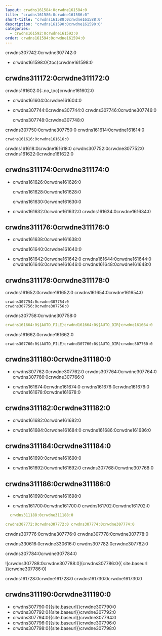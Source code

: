 ```yaml
---
layout: crwdns161584:0crwdne161584:0
title: "crwdns161586:0crwdne161586:0"
short-title: "crwdns161588:0crwdne161588:0"
description: "crwdns161590:0crwdne161590:0"
categories:
  - crwdns161592:0crwdne161592:0
order: crwdns161594:0crwdne161594:0
---
```


crwdns307742:0crwdne307742:0

- crwdns161598:0{:toc}crwdne161598:0

## crwdns311172:0crwdne311172:0

crwdns161602:0{:.no_toc}crwdne161602:0

- crwdns161604:0crwdne161604:0

- crwdns307744:0crwdne307744:0 crwdns307746:0crwdne307746:0

    crwdns307748:0crwdne307748:0
    

crwdns307750:0crwdne307750:0 crwdns161614:0crwdne161614:0

    crwdns161616:0crwdne161616:0
    

crwdns161618:0crwdne161618:0 crwdns307752:0crwdne307752:0 crwdns161622:0crwdne161622:0

## crwdns311174:0crwdne311174:0

- crwdns161626:0crwdne161626:0

    crwdns161628:0crwdne161628:0
    

    crwdns161630:0crwdne161630:0
    

- crwdns161632:0crwdne161632:0 crwdns161634:0crwdne161634:0

## crwdns311176:0crwdne311176:0

- crwdns161638:0crwdne161638:0

    crwdns161640:0crwdne161640:0
    

- crwdns161642:0crwdne161642:0 crwdns161644:0crwdne161644:0 crwdns161646:0crwdne161646:0 crwdns161648:0crwdne161648:0

## crwdns311178:0crwdne311178:0

crwdns161652:0crwdne161652:0 crwdns161654:0crwdne161654:0

    crwdns307754:0crwdne307754:0
    crwdns307756:0crwdne307756:0
    

crwdns307758:0crwdne307758:0

```yaml
crwdns161664:0${AUTO_FILE}crwdnd161664:0${AUTO_DIR}crwdne161664:0
```

crwdns161662:0crwdne161662:0

    crwdns307760:0$(AUTO_FILE)crwdnd307760:0$(AUTO_DIR)crwdne307760:0
    

## crwdns311180:0crwdne311180:0

- crwdns307762:0crwdne307762:0 crwdns307764:0crwdne307764:0 crwdns307766:0crwdne307766:0

- crwdns161674:0crwdne161674:0 crwdns161676:0crwdne161676:0 crwdns161678:0crwdne161678:0

## crwdns311182:0crwdne311182:0

- crwdns161682:0crwdne161682:0

- crwdns161684:0crwdne161684:0 crwdns161686:0crwdne161686:0

## crwdns311184:0crwdne311184:0

- crwdns161690:0crwdne161690:0

- crwdns161692:0crwdne161692:0 crwdns307768:0crwdne307768:0

## crwdns311186:0crwdne311186:0

- crwdns161698:0crwdne161698:0

- crwdns161700:0crwdne161700:0 crwdns161702:0crwdne161702:0

```yaml
  crwdns311188:0crwdne311188:0

crwdns307772:0crwdne307772:0 crwdns307774:0crwdne307774:0

```

crwdns307776:0crwdne307776:0 crwdns307778:0crwdne307778:0

crwdns330616:0crwdne330616:0 crwdns307782:0crwdne307782:0

crwdns307784:0crwdne307784:0

![crwdns307788:0crwdne307788:0](crwdns307786:0{{ site.baseurl }}crwdne307786:0)

crwdns161728:0crwdne161728:0 crwdns161730:0crwdne161730:0

## crwdns311190:0crwdne311190:0

- crwdns307790:0{{site.baseurl}}crwdne307790:0
- crwdns307792:0{{site.baseurl}}crwdne307792:0
- crwdns307794:0{{site.baseurl}}crwdne307794:0
- crwdns307796:0{{site.baseurl}}crwdne307796:0
- crwdns307798:0{{site.baseurl}}crwdne307798:0